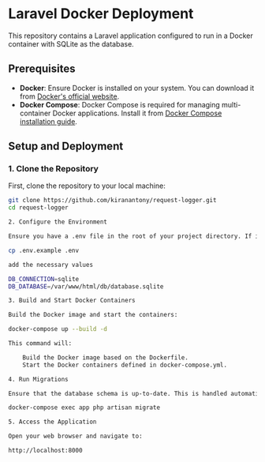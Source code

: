 # Laravel Docker Deployment

This repository contains a Laravel application configured to run in a Docker container with SQLite as the database.

## Prerequisites

- **Docker**: Ensure Docker is installed on your system. You can download it from [Docker's official website](https://www.docker.com/get-started).
- **Docker Compose**: Docker Compose is required for managing multi-container Docker applications. Install it from [Docker Compose installation guide](https://docs.docker.com/compose/install/).

## Setup and Deployment

### 1. Clone the Repository

First, clone the repository to your local machine:

```bash
git clone https://github.com/kiranantony/request-logger.git
cd request-logger

2. Configure the Environment

Ensure you have a .env file in the root of your project directory. If it does not exist, create one by copying the example file:

cp .env.example .env

add the necessary values

DB_CONNECTION=sqlite
DB_DATABASE=/var/www/html/db/database.sqlite

3. Build and Start Docker Containers

Build the Docker image and start the containers:

docker-compose up --build -d

This command will:

    Build the Docker image based on the Dockerfile.
    Start the Docker containers defined in docker-compose.yml.

4. Run Migrations

Ensure that the database schema is up-to-date. This is handled automatically during container startup but can be manually run if needed:

docker-compose exec app php artisan migrate

5. Access the Application

Open your web browser and navigate to:

http://localhost:8000
